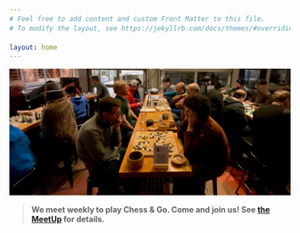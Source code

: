 ```yaml
---
# Feel free to add content and custom Front Matter to this file.
# To modify the layout, see https://jekyllrb.com/docs/themes/#overriding-theme-defaults

layout: home
---
```



<img class="page-banner" src="/assets/images/photos/crux-dec-2022.jpg">

> **We meet weekly to play Chess &amp; Go. Come and join us! See [the MeetUp][meetup] for details.**


[meetup]: https://www.meetup.com/bend-chess-go-club/
